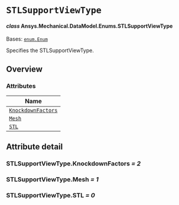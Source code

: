 # `STLSupportViewType`

<a id="ansys.mechanical.stubs.v241.Ansys.Mechanical.DataModel.Enums.STLSupportViewType"></a>

#### *class* Ansys.Mechanical.DataModel.Enums.STLSupportViewType

Bases: [`enum.Enum`](https://docs.python.org/3/library/enum.html#enum.Enum)

Specifies the STLSupportViewType.

<!-- !! processed by numpydoc !! -->

<a id="overview"></a>

## Overview

### Attributes

| Name |
| -------------------------------------------------------------- |
| [`KnockdownFactors`](#STLSupportViewType.KnockdownFactors) |
| [`Mesh`](#STLSupportViewType.Mesh) |
| [`STL`](#STLSupportViewType.STL) |

<a id="attribute-detail"></a>

## Attribute detail

<a id="STLSupportViewType.KnockdownFactors"></a>

### STLSupportViewType.KnockdownFactors *= 2*

<a id="STLSupportViewType.Mesh"></a>

### STLSupportViewType.Mesh *= 1*

<a id="STLSupportViewType.STL"></a>

### STLSupportViewType.STL *= 0*


